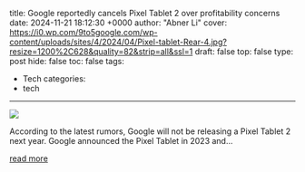 title: Google reportedly cancels Pixel Tablet 2 over profitability concerns
date: 2024-11-21 18:12:30 +0000
author: "Abner Li"
cover: https://i0.wp.com/9to5google.com/wp-content/uploads/sites/4/2024/04/Pixel-tablet-Rear-4.jpg?resize=1200%2C628&quality=82&strip=all&ssl=1
draft: false
top: false
type: post
hide: false
toc: false
tags:
  - Tech
categories:
  - tech
---

![](https://i0.wp.com/9to5google.com/wp-content/uploads/sites/4/2024/04/Pixel-tablet-Rear-4.jpg?resize=1200%2C628&quality=82&strip=all&ssl=1)

According to the latest rumors, Google will not be releasing a Pixel Tablet 2 next year. Google announced the Pixel Tablet in 2023 and...

[read more](https://9to5google.com/2024/11/21/pixel-tablet-2-canceled/)
